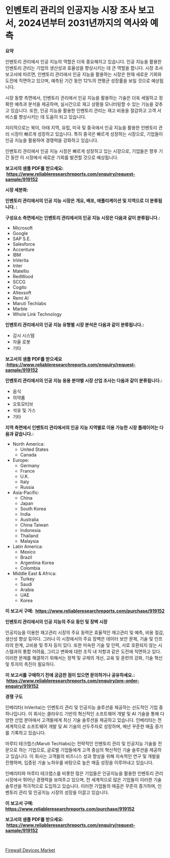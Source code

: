 <p><h1>인벤토리 관리의 인공지능 시장 조사 보고서, 2024년부터 2031년까지의 역사와 예측</h1></p><p><strong>요약</strong></p>
<p><p>인벤토리 관리에서 인공 지능의 역할은 더욱 중요해지고 있습니다. 인공 지능을 활용한 인벤토리 관리는 기업의 생산성과 효율성을 향상시키는 데 큰 역할을 합니다. 시장 조사 보고서에 따르면, 인벤토리 관리에서 인공 지능을 활용하는 시장은 현재 새로운 기회와 도전에 직면하고 있으며, 예측된 기간 동안 12%의 연평균 성장률을 보일 것으로 예상됩니다.</p><p>시장 동향 측면에서, 인벤토리 관리에서 인공 지능을 활용하는 기술은 더욱 세밀하고 정확한 예측과 분석을 제공하며, 실시간으로 재고 상황을 모니터링할 수 있는 기능을 갖추고 있습니다. 또한, 인공 지능을 활용한 인벤토리 관리는 재고 비용을 절감하고 고객 서비스를 향상시키는 데 도움이 되고 있습니다.</p><p>지리적으로는 북미, 아태 지역, 유럽, 미국 및 중국에서 인공 지능을 활용한 인벤토리 관리 시장이 빠르게 성장하고 있습니다. 특히 중국은 빠르게 성장하는 시장으로, 기업들이 인공 지능을 활용하여 경쟁력을 강화하고 있습니다.</p><p>인벤토리 관리에서 인공 지능 시장은 빠르게 성장하고 있는 시장으로, 기업들은 향후 기간 동안 이 시장에서 새로운 기회를 발견할 것으로 예상됩니다.</p></p>
<p><strong>보고서의 샘플 PDF를 받으세요: &nbsp;<a href="https://www.reliableresearchreports.com/enquiry/request-sample/919152">https://www.reliableresearchreports.com/enquiry/request-sample/919152</a></strong></p>
<p><strong>시장 세분화:</strong></p>
<p><strong> 인벤토리 관리에서의 인공 지능 시장은 개요, 배포, 애플리케이션 및 지역으로 더 분류됩니다. :</strong></p>
<p><strong>구성요소 측면에서는 인벤토리 관리에서의 인공 지능 시장은 다음과 같이 분류됩니다.:</strong></p>
<p><ul><li>Microsoft</li><li>Google</li><li>SAP S.E.</li><li>Salesforce</li><li>Accenture</li><li>IBM</li><li>InVerita</li><li>Inter</li><li>Matellio</li><li>RedWood</li><li>SCCG</li><li>Cogito</li><li>Altexsoft</li><li>Remi AI</li><li>Maruti Techlabs</li><li>Marble</li><li>Whole Link Technology</li></ul></p>
<p><strong> 인벤토리 관리에서의 인공 지능 유형별 시장 분석은 다음과 같이 분류됩니다.:</strong></p>
<p><ul><li>감시 시스템</li><li>자율 로봇</li><li>기타</li></ul></p>
<p><strong>보고서의 샘플 PDF를 받으세요 :<a href="https://www.reliableresearchreports.com/enquiry/request-sample/919152">https://www.reliableresearchreports.com/enquiry/request-sample/919152</a></strong></p>
<p><strong> 인벤토리 관리에서의 인공 지능 응용 분야별 시장 산업 조사는 다음과 같이 분류됩니다.:</strong></p>
<p><ul><li>음식</li><li>의약품</li><li>오토모티브</li><li>석유 및 가스</li><li>기타</li></ul></p>
<p><strong>지역 측면에서 인벤토리 관리에서의 인공 지능 지역별로 이용 가능한 시장 플레이어는 다음과 같습니다.:</strong></p>
<p><ul>
    <li>
        North America:
        <ul>
            <li>United States</li>
            <li>Canada</li>
        </ul>
    </li>
    <li>
        Europe:
        <ul>
            <li>Germany</li>
            <li>France</li>
            <li>U.K.</li>
            <li>Italy</li>
            <li>Russia</li>
        </ul>
    </li>
    <li>
        Asia-Pacific:
        <ul>
            <li>China</li>
            <li>Japan</li>
            <li>South Korea</li>
            <li>India</li>
            <li>Australia</li>
            <li>China Taiwan</li>
            <li>Indonesia</li>
            <li>Thailand</li>
            <li>Malaysia</li>
        </ul>
    </li>
    <li>
        Latin America:
        <ul>
            <li>Mexico</li>
            <li>Brazil</li>
            <li>Argentina Korea</li>
            <li>Colombia</li>
        </ul>
    </li>
    <li>
        Middle East & Africa:
        <ul>
            <li>Turkey</li>
            <li>Saudi</li>
            <li>Arabia</li>
            <li>UAE</li>
            <li>Korea</li>
        </ul>
    </li>
    </ul></p>
<p><strong>이 보고서 구매: &nbsp;<a href="https://www.reliableresearchreports.com/purchase/919152">https://www.reliableresearchreports.com/purchase/919152</a></strong></p>
<p><strong>인벤토리 관리에서의 인공 지능의 주요 동인 및 장벽 시장</strong></p>
<p><p>인공지능을 이용한 재고관리 시장의 주요 동력은 효율적인 재고관리 및 예측, 비용 절감, 생산성 향상 등이다. 그러나 이 시장에서의 주요 장벽은 데이터 보안 문제, 기술 및 인프라의 한계, 고비용 및 투자 등이 있다. 또한 미숙한 기술 및 인력, 서로 호환되지 않는 시스템과의 통합 어려움, 그리고 변화에 대한 조직 내 저항과 같은 도전에 직면하고 있다. 이러한 문제를 해결하기 위해서는 정책 및 규제의 개선, 교육 및 훈련의 강화, 기술 혁신 및 투자의 촉진이 필요하다.</p></p>
<p><strong>이 보고서를 구매하기 전에 궁금한 점이 있으면 문의하거나 공유하세요.: &nbsp;<a href="https://www.reliableresearchreports.com/enquiry/pre-order-enquiry/919152">https://www.reliableresearchreports.com/enquiry/pre-order-enquiry/919152</a></strong></p>
<p><strong>경쟁 구도</strong></p>
<p><p>인베리타( InVerita)는 인벤토리 관리 및 인공지능 솔루션을 제공하는 선도적인 기업 중 하나입니다. 이 회사는 클라우드 기반의 혁신적인 소프트웨어 개발 및 AI 기술을 통해 다양한 산업 분야에서 고객들에게 최신 기술 솔루션을 제공하고 있습니다. 인베리타는 전세계적으로 소프트웨어 개발 및 AI 기술의 선두주자로 성장하며, 매년 꾸준한 매출 증가를 기록하고 있습니다.</p><p>마루티 테크랩스(Maruti Techlabs)는 전략적인 인벤토리 관리 및 인공지능 기술을 전문으로 하는 기업으로, 글로벌 기업들에게 고객 중심의 혁신적인 기술 솔루션을 제공하고 있습니다. 이 회사는 고객들의 비즈니스 성과 향상을 위해 지속적인 연구 및 개발을 진행하며, 입증된 기술 노하우를 바탕으로 높은 매출 성장을 이루어내고 있습니다.</p><p>인베리타와 마루티 테크랩스를 비롯한 많은 기업들은 인공지능을 활용한 인벤토리 관리 시장에서 뛰어난 경쟁력을 보여주고 있으며, 전 세계적으로 많은 기업들이 이러한 기술 솔루션을 적극적으로 도입하고 있습니다. 이러한 기업들의 매출은 꾸준히 증가하며, 인벤토리 관리 및 인공지능 시장의 성장을 이끌고 있습니다.</p></p>
<p><strong>이 보고서 구매: &nbsp; <a href="https://www.reliableresearchreports.com/purchase/919152">https://www.reliableresearchreports.com/purchase/919152</a></strong></p>
<p><strong>보고서의 샘플 PDF를 받으세요: &nbsp;<a href="https://www.reliableresearchreports.com/enquiry/request-sample/919152">https://www.reliableresearchreports.com/enquiry/request-sample/919152</a></strong><strong></strong></p>
<p>&nbsp;</p>
<p><p><a href="https://github.com/moyahfrancoestellec51j635wcx/Market-Research-Report-List-1/blob/main/firewall-devices-market.md">Firewall Devices Market</a></p></p>